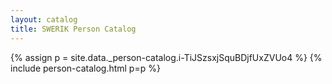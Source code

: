 ```yaml
---
layout: catalog
title: SWERIK Person Catalog
---
```

{% assign p = site.data._person-catalog.i-TiJSzsxjSquBDjfUxZVUo4 %}
{% include person-catalog.html p=p %}

